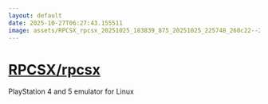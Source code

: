 ```yaml
---
layout: default
date: 2025-10-27T06:27:43.155511
image: assets/RPCSX_rpcsx_20251025_183839_875_20251025_225748_260c22--20251026T005800453--cropped.png
---
```


# [RPCSX/rpcsx](https://github.com/RPCSX/rpcsx/)

PlayStation 4 and 5 emulator for Linux
